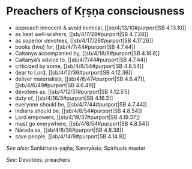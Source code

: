 # Preachers of Kṛṣṇa consciousness

* approach innocent & avoid inimical, [[sb/4/13/10#purport|SB 4.13.10]]
* as best well-wishers, [[sb/4/7/28#purport|SB 4.7.28]]
* as superior devotees, [[sb/4/17/26#purport|SB 4.17.26]]
* books (two) for, [[sb/4/7/44#purport|SB 4.7.44]]
* Caitanya accompanied by, [[sb/4/18/8#purport|SB 4.18.8]]
* Caitanya’s advice to, [[sb/4/7/44#purport|SB 4.7.44]]
* criticized by some, [[sb/4/8/54#purport|SB 4.8.54]]
* dear to Lord, [[sb/4/12/36#purport|SB 4.12.36]]
* deliver materialists, [[sb/4/6/47#purport|SB 4.6.47]], [[sb/4/6/49#purport|SB 4.6.49]]
* devotees as, [[sb/4/12/51#purport|SB 4.12.51]]
* duty of, [[sb/4/16/3#purport|SB 4.16.3]]
* everyone should be, [[sb/4/7/44#purport|SB 4.7.44]]
* Indians should be, [[sb/4/8/54#purport|SB 4.8.54]]
* Lord empowers, [[sb/4/19/37#purport|SB 4.19.37]]
* must go everywhere, [[sb/4/8/54#purport|SB 4.8.54]]
* Nārada as, [[sb/4/8/38#purport|SB 4.8.38]]
* save people, [[sb/4/14/9#purport|SB 4.14.9]]

*See also:* Saṅkīrtana-yajña; Sannyāsīs; Spirituals master

*See:* Devotees; preachers
